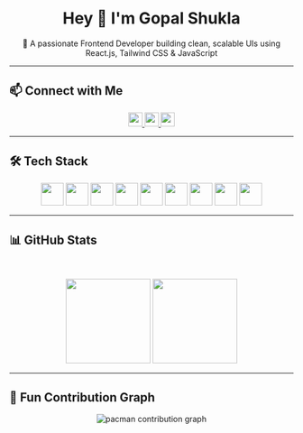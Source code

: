 <h1 align="center">Hey 👋 I'm Gopal Shukla</h1>

<p align="center">
🚀 A passionate Frontend Developer building clean, scalable UIs using React.js, Tailwind CSS & JavaScript  
</p>

---

## 📫 Connect with Me

<p align="center">
  <a href="https://www.linkedin.com/in/gopalshukla0018/" target="_blank">
    <img src="https://img.shields.io/static/v1?message=LinkedIn&logo=linkedin&label=&color=0077B5&logoColor=white&labelColor=&style=flat" height="25" />
  </a>
  <a href="https://www.youtube.com/@gopalshukla0018" target="_blank">
    <img src="https://img.shields.io/static/v1?message=YouTube&logo=youtube&label=&color=FF0000&logoColor=white&labelColor=&style=flat" height="25" />
  </a>
  <a href="mailto:gopalshukla0018@gmail.com" target="_blank">
    <img src="https://img.shields.io/static/v1?message=Gmail&logo=gmail&label=&color=D14836&logoColor=white&labelColor=&style=flat" height="25" />
  </a>
</p>

---

## 🛠️ Tech Stack

<p align="center">
  <img src="https://cdn.jsdelivr.net/gh/devicons/devicon/icons/javascript/javascript-original.svg" height="40" />
  <img src="https://cdn.jsdelivr.net/gh/devicons/devicon/icons/react/react-original.svg" height="40" />
  <img src="https://cdn.jsdelivr.net/gh/devicons/devicon/icons/redux/redux-original.svg" height="40" />
  <img src="https://skillicons.dev/icons?i=tailwind" height="40" />
  <img src="https://cdn.jsdelivr.net/gh/devicons/devicon/icons/html5/html5-original.svg" height="40" />
  <img src="https://cdn.jsdelivr.net/gh/devicons/devicon/icons/css3/css3-original.svg" height="40" />
  <img src="https://cdn.jsdelivr.net/gh/devicons/devicon/icons/firebase/firebase-plain.svg" height="40" />
  <img src="https://cdn.simpleicons.org/git/F05032" height="40" />
  <img src="https://skillicons.dev/icons?i=github" height="40" />
</p>

---

## 📊 GitHub Stats

<br/>

<p align="center">
  <img src="https://streak-stats.demolab.com?user=Gopalshukla0018&theme=dracula&hide_border=false&border_radius=5" height="150" />
  <img src="https://github-profile-trophy.vercel.app/?username=Gopalshukla0018&theme=dracula&row=1&column=6&no-bg=true&no-frame=false" height="150" />
</p>

---

## 🍕 Fun Contribution Graph

<p align="center">
  <picture>
    <source media="(prefers-color-scheme: dark)" srcset="https://raw.githubusercontent.com/Gopalshukla0018/Gopalshukla0018/output/pacman-contribution-graph-dark.svg">
    <source media="(prefers-color-scheme: light)" srcset="https://raw.githubusercontent.com/Gopalshukla0018/Gopalshukla0018/output/pacman-contribution-graph.svg">
    <img alt="pacman contribution graph" src="https://raw.githubusercontent.com/Gopalshukla0018/Gopalshukla0018/output/pacman-contribution-graph.svg">
  </picture>
</p>
